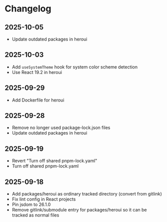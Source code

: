 # Changelog

## 2025-10-05

- Update outdated packages in heroui

## 2025-10-03

- Add `useSystemTheme` hook for system color scheme detection
- Use React 19.2 in heroui

## 2025-09-29

- Add Dockerfile for heroui

## 2025-09-28

- Remove no longer used package-lock.json files
- Update outdated packages in heroui

## 2025-09-19

- Revert "Turn off shared pnpm-lock.yaml"
- Turn off shared pnpm-lock.yaml

## 2025-09-18

- Add packages/heroui as ordinary tracked directory (convert from gitlink)
- Fix lint config in React projects
- Pin jsdom to 26.1.0
- Remove gitlink/submodule entry for packages/heroui so it can be tracked as normal files

